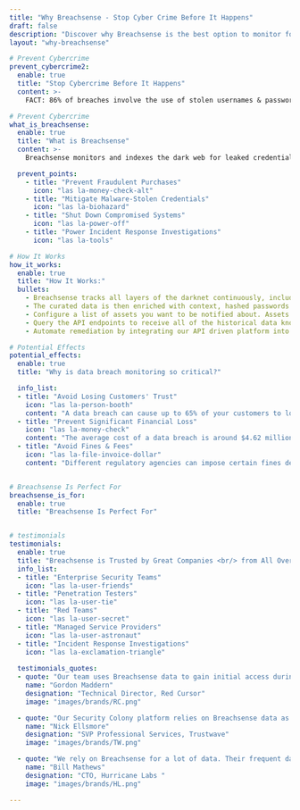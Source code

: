 ```yaml
---
title: "Why Breachsense - Stop Cyber Crime Before It Happens"
draft: false
description: "Discover why Breachsense is the best option to monitor for and get alerted when your company’s data has been breached."
layout: "why-breachsense"

# Prevent Cybercrime
prevent_cybercrime2:
  enable: true
  title: "Stop Cybercrime Before It Happens"
  content: >-
    FACT: 86% of breaches involve the use of stolen usernames & passwords. With the unprecedented surge in cybercrime, firewalls, WAFs and EDR solutions are no longer enough.<br><br>To protect your business, you need access to the same data criminals already know about your company, your clients and your software suppliers and you need to get it before they can have a chance to exploit it.<br><br>**Breachsense helps you monitor for data breaches in real-time so you can react before any damage is done.**

# Prevent Cybercrime
what_is_breachsense:
  enable: true
  title: "What is Breachsense"
  content: >-
    Breachsense monitors and indexes the dark web for leaked credentials, session tokens, company data and planned up & coming attacks. We send you alerts for any relevant leaked data to mitigate the risk before it's exploited. Alternatively, our data is extremely useful in pen testing engagements, incident response investigations, pre-sales presentations and M&A risk assessment processes.<br><br>By detecting data breaches in real time, you can mitigate the risk and prevent cyberattacks before they happen.

  prevent_points:
    - title: "Prevent Fraudulent Purchases"
      icon: "las la-money-check-alt"
    - title: "Mitigate Malware-Stolen Credentials"
      icon: "las la-biohazard"
    - title: "Shut Down Compromised Systems"
      icon: "las la-power-off"
    - title: "Power Incident Response Investigations"
      icon: "las la-tools"

# How It Works
how_it_works:
  enable: true
  title: "How It Works:"
  bullets:
    - Breachsense tracks all layers of the darknet continuously, including Tor websites, private IRC and Telegram channels, ransomware threat actors, cybercrime communities and forums, and more. 
    - The curated data is then enriched with context, hashed passwords are cracked to plaintext and multiple search paths are indexed.
    - Configure a list of assets you want to be notified about. Assets can be email addresses, domain names, IP addresses or hardware IDs. Notifications are sent via web hook or email.
    - Query the API endpoints to receive all of the historical data known about a given asset. 
    - Automate remediation by integrating our API driven platform into your defense framework.

# Potential Effects
potential_effects:
  enable: true
  title: "Why is data breach monitoring so critical?"

  info_list:
  - title: "Avoid Losing Customers' Trust"
    icon: "las la-person-booth"
    content: "A data breach can cause up to 65% of your customers to lose trust in your organization (BusinessToday)."
  - title: "Prevent Significant Financial Loss"
    icon: "las la-money-check"
    content: "The average cost of a data breach is around $4.62 million (Varonis)."
  - title: "Avoid Fines & Fees"
    icon: "las la-file-invoice-dollar"
    content: "Different regulatory agencies can impose certain fines depending on the reasons for the data breach."


# Breachsense Is Perfect For
breachsense_is_for:
  enable: true
  title: "Breachsense Is Perfect For"


# testimonials
testimonials:   
  enable: true
  title: "Breachsense is Trusted by Great Companies <br/> from All Over the World"
  info_list:
  - title: "Enterprise Security Teams"
    icon: "las la-user-friends"
  - title: "Penetration Testers"
    icon: "las la-user-tie"
  - title: "Red Teams"
    icon: "las la-user-secret"
  - title: "Managed Service Providers"
    icon: "las la-user-astronaut"
  - title: "Incident Response Investigations"
    icon: "las la-exclamation-triangle"
  
  testimonials_quotes:
  - quote: "Our team uses Breachsense data to gain initial access during pen testing and red team engagements. The API is simple to use and the support is always helpful and responds quickly."
    name: "Gordon Maddern"
    designation: "Technical Director, Red Cursor"
    image: "images/brands/RC.png"

  - quote: "Our Security Colony platform relies on Breachsense data as part of our dark web monitoring service. The data is continuously updated and high quality. Highly recommend!"
    name: "Nick Ellsmore"
    designation: "SVP Professional Services, Trustwave"
    image: "images/brands/TW.png"

  - quote: "We rely on Breachsense for a lot of data. Their frequent database updates, constant availability, and handling of big and small breaches alike means we are always covered."
    name: "Bill Mathews"
    designation: "CTO, Hurricane Labs "
    image: "images/brands/HL.png"

---
```

